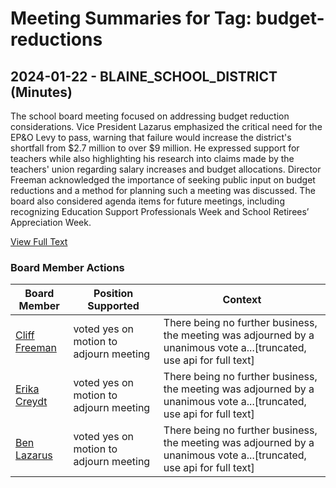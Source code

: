 # Meeting Summaries for Tag: budget-reductions

## 2024-01-22 - BLAINE_SCHOOL_DISTRICT (Minutes)

The school board meeting focused on addressing budget reduction considerations.  Vice President Lazarus emphasized the critical need for the EP&O Levy to pass, warning that failure would increase the district's shortfall from $2.7 million to over $9 million. He expressed support for teachers while also highlighting his research into claims made by the teachers' union regarding salary increases and budget allocations. Director Freeman acknowledged the importance of seeking public input on budget reductions and a method for planning such a meeting was discussed. The board also considered agenda items for future meetings, including recognizing Education Support Professionals Week and School Retirees’ Appreciation Week.

[View Full Text](https://raw.githubusercontent.com/civiclensllc/WashingtonStateSchoolBoardExplorer/refs/heads/main/data/countries/usa/states/wa/counties/whatcom/school_boards/blaine_school_district/2024/2024-01-22-minutes.txt)

### Board Member Actions

| Board Member | Position Supported | Context |
|--------------|--------------------|---------|
| [Cliff Freeman](board_member_8.md) | voted yes on motion to adjourn meeting | There being no further business, the meeting was adjourned by a unanimous vote a...[truncated, use api for full text] |
| [Erika Creydt](board_member_6.md) | voted yes on motion to adjourn meeting | There being no further business, the meeting was adjourned by a unanimous vote a...[truncated, use api for full text] |
| [Ben Lazarus](board_member_7.md) | voted yes on motion to adjourn meeting | There being no further business, the meeting was adjourned by a unanimous vote a...[truncated, use api for full text] |

